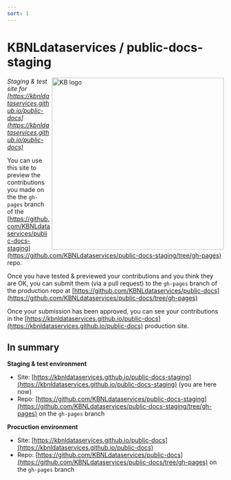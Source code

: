 ```yaml
---
sort: 1
---
```


# KBNLdataservices / public-docs-staging 

<img alt="KB logo" src="https://raw.githubusercontent.com/KBNLdataservices/public-docs-staging/gh-pages/assets/images/KB_Nationale-Bibliotheek_Logo_RGB-Zwart-EN.jpg" width="400px" align="right"/>

*Staging & test site for [https://kbnldataservices.github.io/public-docs](https://kbnldataservices.github.io/public-docs)* 

You can use this site to preview the contributions you made on the the ```gh-pages``` branch of the [https://github.com/KBNLdataservices/public-docs-staging](https://github.com/KBNLdataservices/public-docs-staging/tree/gh-pages) repo.

Once you have tested & previewed your contributions and you think they are OK, you can submit them (via a pull request) to the ```gh-pages``` branch of the production repo at [https://github.com/KBNLdataservices/public-docs](https://github.com/KBNLdataservices/public-docs/tree/gh-pages) 

Once your submission has been approved, you can see your contributions in the [https://kbnldataservices.github.io/public-docs](https://kbnldataservices.github.io/public-docs) production site.

## In summary
**Staging & test environment**
* Site: [https://kbnldataservices.github.io/public-docs-staging](https://kbnldataservices.github.io/public-docs-staging) (you are here now)
* Repo: [https://github.com/KBNLdataservices/public-docs-staging](https://github.com/KBNLdataservices/public-docs-staging/tree/gh-pages) on the ```gh-pages``` branch

**Procuction environment**
* Site: [https://kbnldataservices.github.io/public-docs](https://kbnldataservices.github.io/public-docs)
* Repo: [https://github.com/KBNLdataservices/public-docs](https://github.com/KBNLdataservices/public-docs/tree/gh-pages) on the ```gh-pages``` branch

